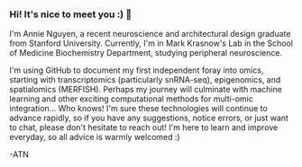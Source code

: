 ### Hi! It's nice to meet you :) 👋

I'm Annie Nguyen, a recent neuroscience and architectural design graduate from Stanford University. Currently, I'm in Mark Krasnow's Lab in the School of Medicine Biochemistry Department, studying peripheral neuroscience. 

I'm using GitHub to document my first independent foray into omics, starting with transcriptomics (particularly snRNA-seq), epigenomics, and spatialomics (MERFISH). Perhaps my journey will culminate with machine learning and other exciting computational methods for multi-omic integration... Who knows! I'm sure these technologies will continue to advance rapidly, so if you have any suggestions, notice errors, or just want to chat, please don't hesitate to reach out! I'm here to learn and improve everyday, so all advice is warmly welcomed :)

-ATN

<!--
**annienguyen9/annienguyen9** is a ✨ _special_ ✨ repository because its `README.md` (this file) appears on your GitHub profile.

Here are some ideas to get you started:

- 🔭 I’m currently working on ...
- 🌱 I’m currently learning ...
- 👯 I’m looking to collaborate on ...
- 🤔 I’m looking for help with ...
- 💬 Ask me about ...
- 📫 How to reach me: ...
- 😄 Pronouns: ...
- ⚡ Fun fact: ...
-->
